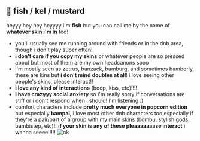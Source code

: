 ## 🍔 fish / kel / mustard
heyyy hey hey heyyyy i'm **fish** but you can call me by the name of **whatever skin i'm in** too!
- you'll usually see me running around with friends or in the dnb area, though i don't play super often!
- **i don't care if you copy my skins** or whatever people are so pressed about but most of them are my own headcanons sooo
- i'm mostly seen as zetrus, banzack, bamburg, and sometimes bamberly, these are kins but **i don't mind doubles at all**! i love seeing other people's skins, please interact!!
- **i love any kind of interactions** (boop, kiss, etc)!!!!
- **i have crazyyy social anxiety** so i'm really sorry if conversations are stiff or i don't respond when i should! i'm listening :)
- comfort characters include **pretty much everyone in popcorn edition** but especially **bampal**, i love most other dnb characters too especially if they're a pair/part of a group with my main skins (bombu, stylish gods, bambistep, etc)!! **if your skin is any of these pleaaaaaaase interact** i wanna seeee!!!!!
![ok](https://m.gjcdn.net/fireside-post-image/1400/13674411-xe3ruefb-v4.webp)
